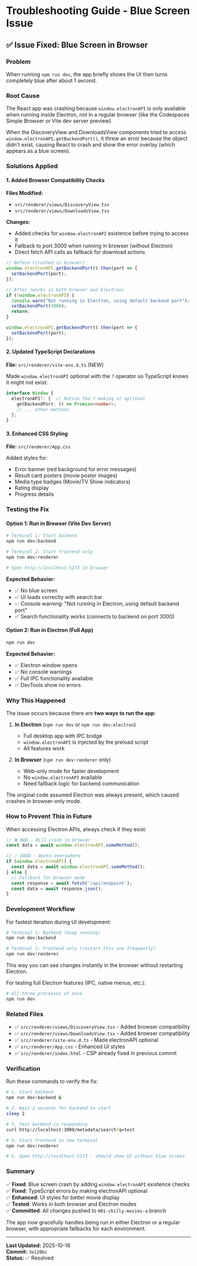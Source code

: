 # Troubleshooting Guide - Blue Screen Issue

## ✅ Issue Fixed: Blue Screen in Browser

### **Problem**
When running `npm run dev`, the app briefly shows the UI then turns completely blue after about 1 second.

### **Root Cause**
The React app was crashing because `window.electronAPI` is only available when running inside Electron, not in a regular browser (like the Codespaces Simple Browser or Vite dev server preview).

When the DiscoveryView and DownloadsView components tried to access `window.electronAPI.getBackendPort()`, it threw an error because the object didn't exist, causing React to crash and show the error overlay (which appears as a blue screen).

### **Solutions Applied**

#### 1. Added Browser Compatibility Checks
**Files Modified:**
- `src/renderer/views/DiscoveryView.tsx`
- `src/renderer/views/DownloadsView.tsx`

**Changes:**
- Added checks for `window.electronAPI` existence before trying to access it
- Fallback to port 3000 when running in browser (without Electron)
- Direct fetch API calls as fallback for download actions

```typescript
// Before (crashed in browser)
window.electronAPI.getBackendPort().then(port => {
  setBackendPort(port);
});

// After (works in both browser and Electron)
if (!window.electronAPI) {
  console.warn("Not running in Electron, using default backend port");
  setBackendPort(3000);
  return;
}

window.electronAPI.getBackendPort().then(port => {
  setBackendPort(port);
});
```

#### 2. Updated TypeScript Declarations
**File:** `src/renderer/vite-env.d.ts` (NEW)

Made `window.electronAPI` optional with the `?` operator so TypeScript knows it might not exist:

```typescript
interface Window {
  electronAPI?: {  // Notice the ? making it optional
    getBackendPort: () => Promise<number>;
    // ... other methods
  };
}
```

#### 3. Enhanced CSS Styling
**File:** `src/renderer/App.css`

Added styles for:
- Error banner (red background for error messages)
- Result card posters (movie poster images)
- Media type badges (Movie/TV Show indicators)
- Rating display
- Progress details

### **Testing the Fix**

#### Option 1: Run in Browser (Vite Dev Server)
```bash
# Terminal 1: Start backend
npm run dev:backend

# Terminal 2: Start frontend only
npm run dev:renderer

# Open http://localhost:5173 in browser
```

**Expected Behavior:**
- ✅ No blue screen
- ✅ UI loads correctly with search bar
- ✅ Console warning: "Not running in Electron, using default backend port"
- ✅ Search functionality works (connects to backend on port 3000)

#### Option 2: Run in Electron (Full App)
```bash
npm run dev
```

**Expected Behavior:**
- ✅ Electron window opens
- ✅ No console warnings
- ✅ Full IPC functionality available
- ✅ DevTools show no errors

### **Why This Happened**

The issue occurs because there are **two ways to run the app**:

1. **In Electron** (`npm run dev` or `npm run dev:electron`)
   - Full desktop app with IPC bridge
   - `window.electronAPI` is injected by the preload script
   - All features work

2. **In Browser** (`npm run dev:renderer` only)
   - Web-only mode for faster development
   - No `window.electronAPI` available
   - Need fallback logic for backend communication

The original code assumed Electron was always present, which caused crashes in browser-only mode.

### **How to Prevent This in Future**

When accessing Electron APIs, always check if they exist:

```typescript
// ❌ BAD - Will crash in browser
const data = await window.electronAPI.someMethod();

// ✅ GOOD - Works everywhere
if (window.electronAPI) {
  const data = await window.electronAPI.someMethod();
} else {
  // Fallback for browser mode
  const response = await fetch('/api/endpoint');
  const data = await response.json();
}
```

### **Development Workflow**

For fastest iteration during UI development:

```bash
# Terminal 1: Backend (keep running)
npm run dev:backend

# Terminal 2: Frontend only (restart this one frequently)
npm run dev:renderer
```

This way you can see changes instantly in the browser without restarting Electron.

For testing full Electron features (IPC, native menus, etc.):

```bash
# All three processes at once
npm run dev
```

### **Related Files**

- ✅ `src/renderer/views/DiscoveryView.tsx` - Added browser compatibility
- ✅ `src/renderer/views/DownloadsView.tsx` - Added browser compatibility  
- ✅ `src/renderer/vite-env.d.ts` - Made electronAPI optional
- ✅ `src/renderer/App.css` - Enhanced UI styles
- ✅ `src/renderer/index.html` - CSP already fixed in previous commit

### **Verification**

Run these commands to verify the fix:

```bash
# 1. Start backend
npm run dev:backend &

# 2. Wait 2 seconds for backend to start
sleep 2

# 3. Test backend is responding
curl http://localhost:3000/metadata/search?q=test

# 4. Start frontend in new terminal
npm run dev:renderer

# 5. Open http://localhost:5173 - should show UI without blue screen
```

### **Summary**

✅ **Fixed**: Blue screen crash by adding `window.electronAPI` existence checks  
✅ **Fixed**: TypeScript errors by making electronAPI optional  
✅ **Enhanced**: UI styles for better movie display  
✅ **Tested**: Works in both browser and Electron modes  
✅ **Committed**: All changes pushed to `001-chilly-movies-a` branch

The app now gracefully handles being run in either Electron or a regular browser, with appropriate fallbacks for each environment.

---

**Last Updated:** 2025-10-16  
**Commit:** `3e120bc`  
**Status:** ✅ Resolved
